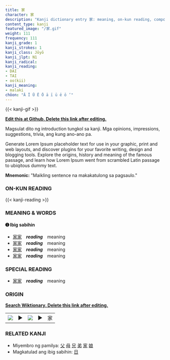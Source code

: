 ```yaml
---
title: 家
character: 家
description: "Kanji dictionary entry 家: meaning, on-kun reading, compounds, origin, related kanji"
content_type: kanji
featured_image: "/家.gif"
weight: 111
frequency: 111
kanji_grade: 1
kanji_strokes: 1
kanji_class: Jōyō
kanji_jlpt: N1
kanji_radical: 
kanji_reading: 
- DAI
- TAI
- oo(kii)
kanji_meaning:
- malaki
chōon: "Ā Ī Ū Ē Ō ā ī ū ē ō ’"
---
```

[//]: # (Don't edit the line below. Kanji animated GIF code is automatically generated.)
{{< kanji-gif >}}

[//]: # (Edit below this line.)

**[Edit this at Github. Delete this link after editing.](https://github.com/tim0g/tim/tree/main/content/kanji/家/index.md)**

Magsulat dito ng introduction tungkol sa kanji. Mga opinions, impressions, suggestions, trivia, ang kung ano-ano pa.

Generate Lorem Ipsum placeholder text for use in your graphic, print and web layouts, and discover plugins for your favorite writing, design and blogging tools. Explore the origins, history and meaning of the famous passage, and learn how Lorem Ipsum went from scrambled Latin passage to ubiqitous dummy text.
 
**Mnemonic:** "Maikling sentence na makakatulong sa pagsaulo."

### ON-KUN READING

[//]: # (Don't edit the line below. ON-KUN READING code is automatically generated.)
{{< kanji-reading >}}

### MEANING & WORDS

#### ➊ **Ibig sabihin**
  - [家](../家)[家](../家)　***reading***　meaning
  - [家](../家)[家](../家)　***reading***　meaning
  - [家](../家)[家](../家)　***reading***　meaning
  - [家](../家)[家](../家)　***reading***　meaning

### SPECIAL READING
  - [家](../家)[家](../家)　***reading***　meaning

### ORIGIN

**[Search Wiktionary. Delete this link after editing.](https://wiktionary.org/wiki/家)**
<table class="kanji-table"><tr><td>
<img src="60px-家-bronze.svg.png">
</td><td>▶</td><td>
<img src="60px-家-oracle.svg.png">
</td><td>▶</td>
<td class="kanji-origin">家</td>
</tr></table>

### RELATED KANJI
- Miyembro ng pamilya: [父](../父) [母](../母) [兄](../兄) [弟](../弟) [家](../家) [娘](../娘)
- Magkatulad ang ibig sabihin: [日](../日)
